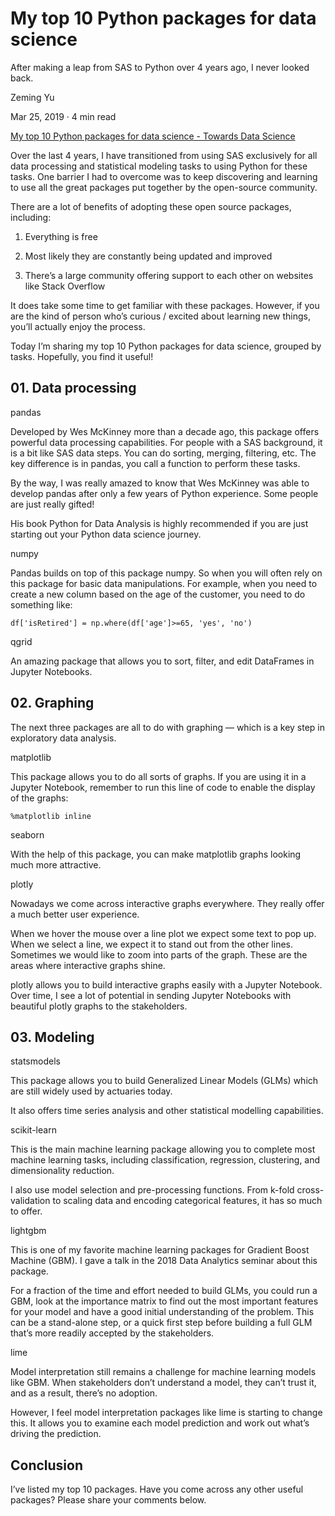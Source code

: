 # My top 10 Python packages for data science

After making a leap from SAS to Python over 4 years ago, I never looked back.

Zeming Yu

Mar 25, 2019 · 4 min read

[My top 10 Python packages for data science - Towards Data Science](https://towardsdatascience.com/my-top-10-python-packages-for-data-science-2dee7f3dee94)

Over the last 4 years, I have transitioned from using SAS exclusively for all data processing and statistical modeling tasks to using Python for these tasks. One barrier I had to overcome was to keep discovering and learning to use all the great packages put together by the open-source community.

There are a lot of benefits of adopting these open source packages, including:

1. Everything is free

2. Most likely they are constantly being updated and improved

3. There’s a large community offering support to each other on websites like Stack Overflow

It does take some time to get familiar with these packages. However, if you are the kind of person who’s curious / excited about learning new things, you’ll actually enjoy the process.

Today I’m sharing my top 10 Python packages for data science, grouped by tasks. Hopefully, you find it useful!

## 01. Data processing

pandas

Developed by Wes McKinney more than a decade ago, this package offers powerful data processing capabilities. For people with a SAS background, it is a bit like SAS data steps. You can do sorting, merging, filtering, etc. The key difference is in pandas, you call a function to perform these tasks.

By the way, I was really amazed to know that Wes McKinney was able to develop pandas after only a few years of Python experience. Some people are just really gifted!

His book Python for Data Analysis is highly recommended if you are just starting out your Python data science journey.

numpy

Pandas builds on top of this package numpy. So when you will often rely on this package for basic data manipulations. For example, when you need to create a new column based on the age of the customer, you need to do something like:

    df['isRetired'] = np.where(df['age']>=65, 'yes', 'no')

qgrid

An amazing package that allows you to sort, filter, and edit DataFrames in Jupyter Notebooks.

## 02. Graphing

The next three packages are all to do with graphing — which is a key step in exploratory data analysis.

matplotlib

This package allows you to do all sorts of graphs. If you are using it in a Jupyter Notebook, remember to run this line of code to enable the display of the graphs:

    %matplotlib inline

seaborn

With the help of this package, you can make matplotlib graphs looking much more attractive.

plotly

Nowadays we come across interactive graphs everywhere. They really offer a much better user experience.

When we hover the mouse over a line plot we expect some text to pop up. When we select a line, we expect it to stand out from the other lines. Sometimes we would like to zoom into parts of the graph. These are the areas where interactive graphs shine.

plotly allows you to build interactive graphs easily with a Jupyter Notebook. Over time, I see a lot of potential in sending Jupyter Notebooks with beautiful plotly graphs to the stakeholders.

## 03. Modeling

statsmodels

This package allows you to build Generalized Linear Models (GLMs) which are still widely used by actuaries today.

It also offers time series analysis and other statistical modelling capabilities.

scikit-learn

This is the main machine learning package allowing you to complete most machine learning tasks, including classification, regression, clustering, and dimensionality reduction.

I also use model selection and pre-processing functions. From k-fold cross-validation to scaling data and encoding categorical features, it has so much to offer.

lightgbm

This is one of my favorite machine learning packages for Gradient Boost Machine (GBM). I gave a talk in the 2018 Data Analytics seminar about this package.

For a fraction of the time and effort needed to build GLMs, you could run a GBM, look at the importance matrix to find out the most important features for your model and have a good initial understanding of the problem. This can be a stand-alone step, or a quick first step before building a full GLM that’s more readily accepted by the stakeholders.

lime

Model interpretation still remains a challenge for machine learning models like GBM. When stakeholders don’t understand a model, they can’t trust it, and as a result, there’s no adoption.

However, I feel model interpretation packages like lime is starting to change this. It allows you to examine each model prediction and work out what’s driving the prediction.

## Conclusion

I’ve listed my top 10 packages. Have you come across any other useful packages? Please share your comments below.